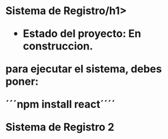<h1> Sistema de Registro/h1>

- Estado del proyecto: En construccion.

para ejecutar el sistema, debes poner:

´´´npm install react´´´´

Sistema de Registro 2
